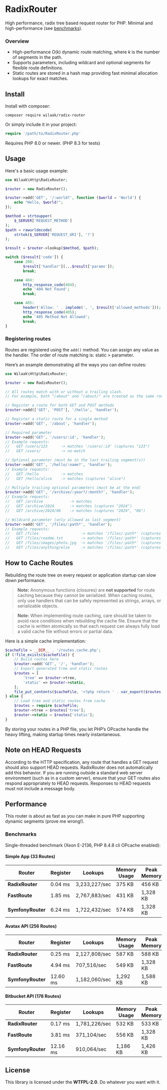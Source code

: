 # RadixRouter

High performance, radix tree based request router for PHP. Minimal and high-performance (see [benchmarks](#benchmarks)).

### Overview

- High-performance O(k) dynamic route matching, where *k* is the number of segments in the path.
- Supports parameters, including wildcard and optional segments for flexible route definitions.
- Static routes are stored in a hash map providing fast minimal allocation lookups for exact matches.

## Install

Install with composer:

    composer require wilaak/radix-router

Or simply include it in your project:

```PHP
require '/path/to/RadixRouter.php'
```

Requires PHP 8.0 or newer. (PHP 8.3 for tests)

## Usage

Here's a basic usage example:

```php
use Wilaak\Http\RadixRouter;

$router = new RadixRouter();

$router->add('GET', '/:world?', function ($world = 'World') {
    echo "Hello, $world!";
});

$method = strtoupper(
    $_SERVER['REQUEST_METHOD']
);
$path = rawurldecode(
    strtok($_SERVER['REQUEST_URI'], '?')
);

$result = $router->lookup($method, $path);

switch ($result['code']) {
    case 200:
        $result['handler'](...$result['params']);
        break;

    case 404:
        http_response_code(404);
        echo '404 Not Found';
        break;

    case 405:
        header('Allow: ' . implode(', ', $result['allowed_methods']));
        http_response_code(405);
        echo '405 Method Not Allowed';
        break;
}
```
### Registering routes

Routes are registered using the `add()` method. You can assign any value as the handler. The order of route matching is: static > parameter.

Here’s an example demonstrating all the ways you can define routes:


```php
use Wilaak\Http\RadixRouter;

$router = new RadixRouter();

// All routes match with or without a trailing slash.
// For example, both "/about" and "/about/" are treated as the same route.

// Register a route for both GET and POST methods
$router->add(['GET', 'POST'], '/hello', 'handler');

// Register a static route for a single method
$router->add('GET', '/about', 'handler');

// Required parameter
$router->add('GET', '/users/:id', 'handler');
// Example requests:
//   GET /users/123      -> matches '/users/:id' (captures "123")
//   GET /users/         -> no-match

// Optional parameter (must be in the last trailing segment(s))
$router->add('GET', '/hello/:name?', 'handler');
// Example requests:
//   GET /hello          -> matches
//   GET /hello/alice    -> matches (captures "alice")

// Multiple trailing optional parameters (must be at the end)
$router->add('GET', '/archive/:year?/:month?', 'handler');
// Example requests:
//   GET /archive            -> matches
//   GET /archive/2024       -> matches (captures "2024")
//   GET /archive/2024/06    -> matches (captures "2024", "06")

// Wildcard parameter (only allowed as last segment)
$router->add('GET', '/files/:path*', 'handler');
// Example requests:
//   GET /files                   -> matches '/files/:path*' (captures "")
//   GET /files/readme.txt        -> matches '/files/:path*' (captures "readme.txt")
//   GET /files/images/photo.jpg  -> matches '/files/:path*' (captures "images/photo.jpg")
//   GET /files/anything/else     -> matches '/files/:path*' (captures "anything/else")
```

## How to Cache Routes

Rebuilding the route tree on every request or application startup can slow down performance.

> **Note:**
> Anonymous functions (closures) are **not supported** for route caching because they cannot be serialized. When caching routes, only use handlers that can be safely represented as strings, arrays, or serializable objects.

> **Note:**
> When implementing route caching, care should be taken to avoid race conditions when rebuilding the cache file. Ensure that the cache is written atomically so that each request can always fully load a valid cache file without errors or partial data.

Here is a simple cache implementation:

```php
$cacheFile = __DIR__ . '/routes.cache.php';
if (!file_exists($cacheFile)) {
    // Build routes here
    $router->add('GET', '/', 'handler');
    // Export generated tree and static routes
    $routes = [
        'tree' => $router->tree,
        'static' => $router->static,
    ];
    file_put_contents($cacheFile, '<?php return ' . var_export($routes, true) . ';');
} else {
    // Load tree and static routes from cache
    $routes = require $cacheFile;
    $router->tree = $routes['tree'];
    $router->static = $routes['static'];
}
```

By storing your routes in a PHP file, you let PHP’s OPcache handle the heavy lifting, making startup times nearly instantaneous.

## Note on HEAD Requests

According to the HTTP specification, any route that handles a GET request should also support HEAD requests. RadixRouter does not automatically add this behavior. If you are running outside a standard web server environment (such as in a custom server), ensure that your GET routes also respond appropriately to HEAD requests. Responses to HEAD requests must not include a message body.

## Performance

This router is about as fast as you can make in pure PHP supporting dynamic segments (prove me wrong!).

### Benchmarks

Single-threaded benchmark (Xeon E-2136, PHP 8.4.8 cli OPcache enabled):

#### Simple App (33 Routes)

| Router           | Register     | Lookups          | Memory Usage | Peak Memory   |
|------------------|--------------|-------------------|--------------|--------------|
| **RadixRouter**  | 0.04 ms      | 3,233,227/sec     | 375 KB       | 456 KB       |
| **FastRoute**    | 1.85 ms      | 2,767,883/sec     | 431 KB       | 1,328 KB     |
| **SymfonyRouter**| 6.24 ms      | 1,722,432/sec     | 574 KB       | 1,328 KB     |

#### Avatax API (256 Routes)

| Router           | Register     | Lookups          | Memory Usage | Peak Memory   |
|------------------|--------------|-------------------|--------------|--------------|
| **RadixRouter**  | 0.25 ms      | 2,127,808/sec     | 587 KB       | 588 KB       |
| **FastRoute**    | 4.94 ms      |   707,516/sec     | 549 KB       | 1,328 KB     |
| **SymfonyRouter**| 12.60 ms     | 1,182,060/sec     | 1,292 KB     | 1,588 KB     |

#### Bitbucket API (178 Routes)

| Router           | Register     | Lookups           | Memory Usage | Peak Memory   |
|------------------|--------------|-------------------|--------------|--------------|
| **RadixRouter**  | 0.17 ms      | 1,781,226/sec     | 532 KB       | 533 KB       |
| **FastRoute**    | 3.81 ms      |   371,104/sec     | 556 KB       | 1,328 KB     |
| **SymfonyRouter**| 12.16 ms     |   910,064/sec     | 1,186 KB     | 1,426 KB     |

## License

This library is licensed under the **WTFPL-2.0**. Do whatever you want with it.